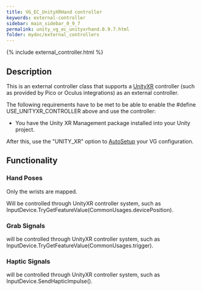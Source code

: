 ```yaml
---
title: VG_EC_UnityXRHand controller
keywords: external-controller
sidebar: main_sidebar_0_9_7
permalink: unity_vg_ec_unityxrhand.0.9.7.html
folder: mydoc/external_controllers
---
```


{% include external_controller.html %}

## Description 

This is an external controller class that supports a [UnityXR](https://docs.unity3d.com/Manual/XR.0.9.7.html) controller (such as provided by Pico or Oculus integrations) as an external controller.
 
The following requirements have to be met to be able to enable the #define USE_UNITYXR_CONTROLLER above and use the controller:
 * You have the Unity XR Management package installed into your Unity project.

After this, use the "UNITY_XR" option to [AutoSetup](unity_component_myvirtualgrasp.0.9.7.html#autosetup) your VG configuration.

## Functionality

### Hand Poses
Only the wrists are mapped.

Will be controlled through UnityXR controller system, such as InputDevice.TryGetFeatureValue(CommonUsages.devicePosition).

### Grab Signals
will be controlled through UnityXR controller system, such as InputDevice.TryGetFeatureValue(CommonUsages.trigger).

### Haptic Signals
will be controlled through UnityXR controller system, such as InputDevice.SendHapticImpulse().